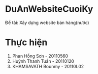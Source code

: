 # DuAnWebsiteCuoiKy
Đề tài: Xây dựng website bán hàng(nước)
# Thực hiện
1. Phan Hồng Sơn - 20110560
2. Huỳnh Thanh Tuấn - 20110120
3. KHAMSAVATH Bounmy - 20110L02
